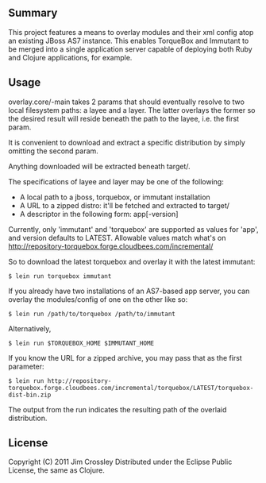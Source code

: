 ## Summary

This project features a means to overlay modules and their xml config
atop an existing JBoss AS7 instance. This enables TorqueBox and
Immutant to be merged into a single application server capable of
deploying both Ruby and Clojure applications, for example.

## Usage

overlay.core/-main takes 2 params that should eventually resolve to
two local filesystem paths: a layee and a layer. The latter overlays
the former so the desired result will reside beneath the path to the
layee, i.e. the first param.

It is convenient to download and extract a specific distribution by
simply omitting the second param.

Anything downloaded will be extracted beneath target/.

The specifications of layee and layer may be one of the following:

 - A local path to a jboss, torquebox, or immutant installation
 - A URL to a zipped distro: it'll be fetched and extracted to target/
 - A descriptor in the following form: app[-version]

Currently, only 'immutant' and 'torquebox' are supported as values for
'app', and version defaults to LATEST. Allowable values match what's
on http://repository-torquebox.forge.cloudbees.com/incremental/

So to download the latest torquebox and overlay it with the latest
immutant:

    $ lein run torquebox immutant

If you already have two installations of an AS7-based app server, you
can overlay the modules/config of one on the other like so:

    $ lein run /path/to/torquebox /path/to/immutant

Alternatively,

    $ lein run $TORQUEBOX_HOME $IMMUTANT_HOME

If you know the URL for a zipped archive, you may pass that as the
first parameter:

    $ lein run http://repository-torquebox.forge.cloudbees.com/incremental/torquebox/LATEST/torquebox-dist-bin.zip

The output from the run indicates the resulting path of the overlaid
distribution.

## License

Copyright (C) 2011 Jim Crossley
Distributed under the Eclipse Public License, the same as Clojure.
